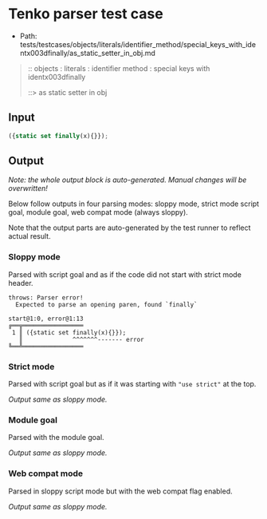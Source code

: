 # Tenko parser test case

- Path: tests/testcases/objects/literals/identifier_method/special_keys_with_identx003dfinally/as_static_setter_in_obj.md

> :: objects : literals : identifier method : special keys with identx003dfinally
>
> ::> as static setter in obj

## Input

`````js
({static set finally(x){}});
`````

## Output

_Note: the whole output block is auto-generated. Manual changes will be overwritten!_

Below follow outputs in four parsing modes: sloppy mode, strict mode script goal, module goal, web compat mode (always sloppy).

Note that the output parts are auto-generated by the test runner to reflect actual result.

### Sloppy mode

Parsed with script goal and as if the code did not start with strict mode header.

`````
throws: Parser error!
  Expected to parse an opening paren, found `finally`

start@1:0, error@1:13
╔══╦═════════════════
 1 ║ ({static set finally(x){}});
   ║              ^^^^^^^------- error
╚══╩═════════════════

`````

### Strict mode

Parsed with script goal but as if it was starting with `"use strict"` at the top.

_Output same as sloppy mode._

### Module goal

Parsed with the module goal.

_Output same as sloppy mode._

### Web compat mode

Parsed in sloppy script mode but with the web compat flag enabled.

_Output same as sloppy mode._
